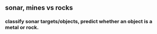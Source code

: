 ## sonar, mines vs rocks
### classify sonar targets/objects, predict whether an object is a metal or rock.